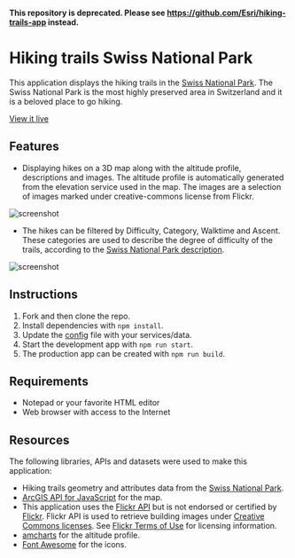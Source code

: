 **This repository is deprecated. Please see https://github.com/Esri/hiking-trails-app instead.**

# Hiking trails Swiss National Park

This application displays the hiking trails in the [Swiss National Park](http://www.nationalpark.ch/en/). The Swiss National Park is the most highly preserved area in Switzerland and it is a beloved place to go hiking.

[View it live](https://ralucanicola.github.io/hiking-app)

## Features

* Displaying hikes on a 3D map along with the altitude profile, descriptions and images. The altitude profile is automatically generated from the elevation service used in the map. The images are a selection of images marked under creative-commons license from Flickr.

 ![screenshot](screenshots/screenshot1.PNG)
* The hikes can be filtered by Difficulty, Category, Walktime and Ascent. These categories are used to describe the degree of difficulty of the trails, according to the [Swiss National Park description](http://www.nationalpark.ch/en/visit/trails-routes).

 ![screenshot](screenshots/screenshot2.PNG)

## Instructions

1. Fork and then clone the repo.
2. Install dependencies with `npm install`.
3. Update the [config](./src/ts/config.ts) file with your services/data.
4. Start the development app with `npm run start`.
5. The production app can be created with `npm run build`.

## Requirements

* Notepad or your favorite HTML editor
* Web browser with access to the Internet

## Resources

The following libraries, APIs and datasets  were used to make this application:</p>

* Hiking trails geometry and attributes data from the [Swiss National Park](http://www.nationalpark.ch/en/visit/trails-routes).
* [ArcGIS API for JavaScript](https://developers.arcgis.com/javascript/) for the map.
* This application uses the <a href="https://www.flickr.com/services/api/" target="_blank">Flickr API</a> but is not endorsed or certified by <a href="https://www.flickr.com/" target="_blank">Flickr</a>. Flickr API is used to retrieve building images under <a href="https://creativecommons.org/licenses/" target="_blank">Creative Commons licenses</a>. See <a href="https://www.flickr.com/services/api/tos/" target="_blank">Flickr Terms of Use</a> for licensing information.
* [amcharts](https://github.com/amcharts) for the altitude profile.
* [Font Awesome](https://fontawesome.com/) for the icons.


